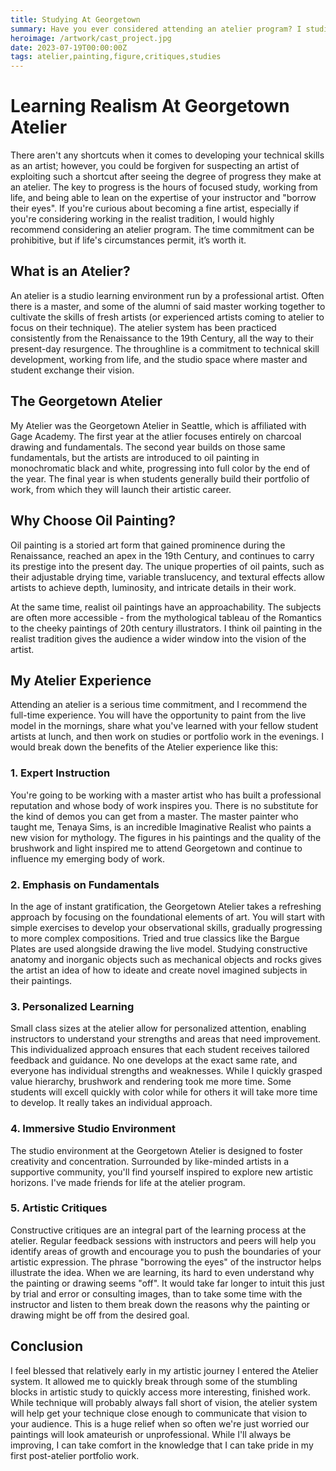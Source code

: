 ```yaml
---
title: Studying At Georgetown
summary: Have you ever considered attending an atelier program? I studied imaginative realism at Georgetown Atelier. My thoughts on the atlier experience...
heroimage: /artwork/cast_project.jpg
date: 2023-07-19T00:00:00Z
tags: atelier,painting,figure,critiques,studies
---
```


# Learning Realism At Georgetown Atelier

There aren't any shortcuts when it comes to developing your technical skills as an artist; however, you could be forgiven for suspecting an artist of exploiting such a shortcut after seeing the degree of progress they make at an atelier.  The key to progress is the hours of focused study, working from life, and being able to lean on the expertise of your instructor and "borrow their eyes".  If you're curious about becoming a fine artist, especially if you're considering working in the realist tradition, I would highly recommend considering an atelier program.  The time commitment can be prohibitive, but if life's circumstances permit, it’s worth it.

## What is an Atelier?

An atelier is a studio learning environment run by a professional artist.  Often there is a master, and some of the alumni of said master working together to cultivate the skills of fresh artists (or experienced artists coming to atelier to focus on their technique).  The atelier system has been practiced consistently from the Renaissance to the 19th Century, all the way to their present-day resurgence. The throughline is a commitment to technical skill development, working from life, and the studio space where master and student exchange their vision. 

## The Georgetown Atelier

My Atelier was the Georgetown Atelier in Seattle, which is affiliated with Gage Academy. The first year at the atlier focuses entirely on charcoal drawing and fundamentals. The second year builds on those same fundamentals, but the artists are introduced to oil painting in monochromatic black and white, progressing into full color by the end of the year. The final year is when students generally build their portfolio of work, from which they will launch their artistic career.

## Why Choose Oil Painting?

Oil painting is a storied art form that gained prominence during the Renaissance, reached an apex in the 19th Century, and continues to carry its prestige into the present day. The unique properties of oil paints, such as their adjustable drying time, variable translucency, and textural effects allow artists to achieve depth, luminosity, and intricate details in their work. 

At the same time, realist oil paintings have an approachability. The subjects are often more accessible - from the mythological tableau of the Romantics to the cheeky paintings of 20th century illustrators. I think oil painting in the realist tradition gives the audience a wider window into the vision of the artist.

## My Atelier Experience

Attending an atelier is a serious time commitment, and I recommend the full-time experience.  You will have the opportunity to paint from the live model in the mornings, share what you've learned with your fellow student artists at lunch, and then work on studies or portfolio work in the evenings. I would break down the benefits of the Atelier experience like this:

### 1. Expert Instruction

You're going to be working with a master artist who has built a professional reputation and whose body of work inspires you.  There is no substitute for the kind of demos you can get from a master.  The master painter who taught me, Tenaya Sims, is an incredible Imaginative Realist who paints a new vision for mythology.  The figures in his paintings and the quality of the brushwork and light inspired me to attend Georgetown and continue to influence my emerging body of work.

### 2. Emphasis on Fundamentals

In the age of instant gratification, the Georgetown Atelier takes a refreshing approach by focusing on the foundational elements of art. You will start with simple exercises to develop your observational skills, gradually progressing to more complex compositions.  Tried and true classics like the Bargue Plates are used alongside drawing the live model.  Studying constructive anatomy and inorganic objects such as mechanical objects and rocks gives the artist an idea of how to ideate and create novel imagined subjects in their paintings.

### 3. Personalized Learning

Small class sizes at the atelier allow for personalized attention, enabling instructors to understand your strengths and areas that need improvement. This individualized approach ensures that each student receives tailored feedback and guidance.  No one develops at the exact same rate, and everyone has individual strengths and weaknesses.  While I quickly grasped value hierarchy, brushwork and rendering took me more time. Some students will excell quickly with color while for others it will take more time to develop. It really takes an individual approach.

### 4. Immersive Studio Environment

The studio environment at the Georgetown Atelier is designed to foster creativity and concentration. Surrounded by like-minded artists in a supportive community, you'll find yourself inspired to explore new artistic horizons.  I've made friends for life at the atelier program.

### 5. Artistic Critiques

Constructive critiques are an integral part of the learning process at the atelier. Regular feedback sessions with instructors and peers will help you identify areas of growth and encourage you to push the boundaries of your artistic expression. The phrase "borrowing the eyes" of the instructor helps illustrate the idea.  When we are learning, its hard to even understand why the painting or drawing seems "off".  It would take far longer to intuit this just by trial and error or consulting images, than to take some time with the instructor and listen to them break down the reasons why the painting or drawing might be off from the desired goal.

## Conclusion

I feel blessed that relatively early in my artistic journey I entered the Atelier system.  It allowed me to quickly break through some of the stumbling blocks in artistic study to quickly access more interesting, finished work.  While technique will probably always fall short of vision, the atelier system will help get your technique close enough to communicate that vision to your audience.  This is a huge relief when so often we're just worried our paintings will look amateurish or unprofessional.  While I'll always be improving, I can take comfort in the knowledge that I can take pride in my first post-atelier portfolio work.
